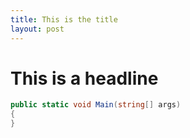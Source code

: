```yaml
---
title: This is the title
layout: post
---
```

# This is a headline

```csharp
public static void Main(string[] args)
{
}
```
